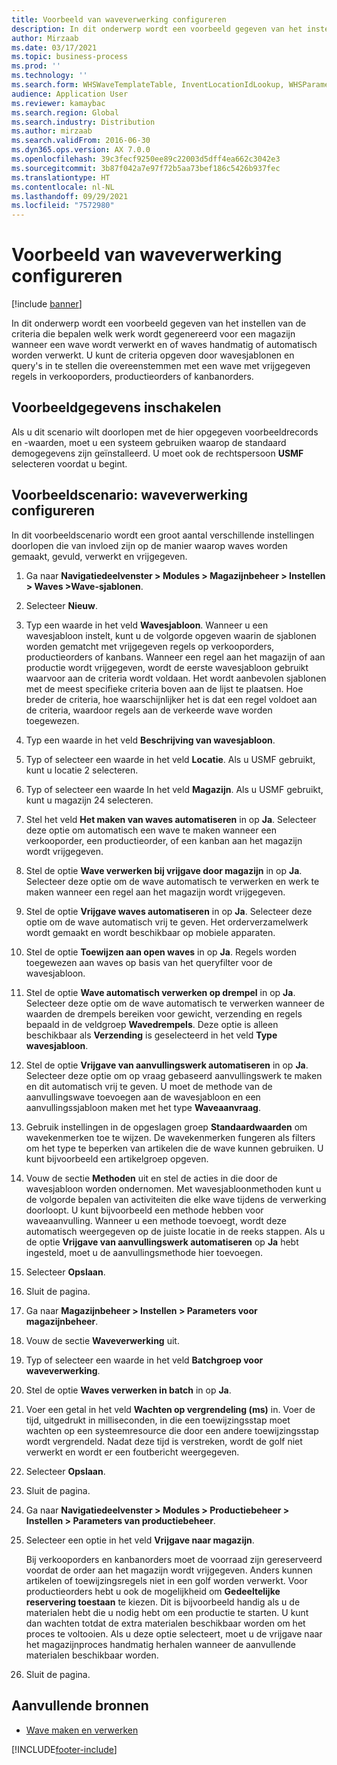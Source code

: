 ```yaml
---
title: Voorbeeld van waveverwerking configureren
description: In dit onderwerp wordt een voorbeeld gegeven van het instellen van de criteria die bepalen welk werk wordt gegenereerd voor een magazijn wanneer een wave wordt verwerkt en of waves handmatig of automatisch worden verwerkt.
author: Mirzaab
ms.date: 03/17/2021
ms.topic: business-process
ms.prod: ''
ms.technology: ''
ms.search.form: WHSWaveTemplateTable, InventLocationIdLookup, WHSParameters, ProdParameters, whswavetablecreatenew, WHSWaveTable, WHSWaveAttributes, WHSKanbanWaveTable, WHSWaveTableListPage, WHSKanbanWaveTableListPage
audience: Application User
ms.reviewer: kamaybac
ms.search.region: Global
ms.search.industry: Distribution
ms.author: mirzaab
ms.search.validFrom: 2016-06-30
ms.dyn365.ops.version: AX 7.0.0
ms.openlocfilehash: 39c3fecf9250ee89c22003d5dff4ea662c3042e3
ms.sourcegitcommit: 3b87f042a7e97f72b5aa73bef186c5426b937fec
ms.translationtype: HT
ms.contentlocale: nl-NL
ms.lasthandoff: 09/29/2021
ms.locfileid: "7572980"
---
```

# <a name="configure-wave-processing-example"></a>Voorbeeld van waveverwerking configureren

[!include [banner](../../includes/banner.md)]

In dit onderwerp wordt een voorbeeld gegeven van het instellen van de criteria die bepalen welk werk wordt gegenereerd voor een magazijn wanneer een wave wordt verwerkt en of waves handmatig of automatisch worden verwerkt. U kunt de criteria opgeven door wavesjablonen en query's in te stellen die overeenstemmen met een wave met vrijgegeven regels in verkooporders, productieorders of kanbanorders.

## <a name="enable-sample-data"></a>Voorbeeldgegevens inschakelen

Als u dit scenario wilt doorlopen met de hier opgegeven voorbeeldrecords en -waarden, moet u een systeem gebruiken waarop de standaard demogegevens zijn geïnstalleerd. U moet ook de rechtspersoon **USMF** selecteren voordat u begint.

## <a name="example-scenario-configure-wave-processing"></a>Voorbeeldscenario: waveverwerking configureren

In dit voorbeeldscenario wordt een groot aantal verschillende instellingen doorlopen die van invloed zijn op de manier waarop waves worden gemaakt, gevuld, verwerkt en vrijgegeven.

1. Ga naar **Navigatiedeelvenster > Modules > Magazijnbeheer > Instellen > Waves >Wave-sjablonen**.
1. Selecteer **Nieuw**.
1. Typ een waarde in het veld **Wavesjabloon**. Wanneer u een wavesjabloon instelt, kunt u de volgorde opgeven waarin de sjablonen worden gematcht met vrijgegeven regels op verkooporders, productieorders of kanbans. Wanneer een regel aan het magazijn of aan productie wordt vrijgegeven, wordt de eerste wavesjabloon gebruikt waarvoor aan de criteria wordt voldaan. Het wordt aanbevolen sjablonen met de meest specifieke criteria boven aan de lijst te plaatsen. Hoe breder de criteria, hoe waarschijnlijker het is dat een regel voldoet aan de criteria, waardoor regels aan de verkeerde wave worden toegewezen.  
1. Typ een waarde in het veld **Beschrijving van wavesjabloon**.
1. Typ of selecteer een waarde in het veld **Locatie**. Als u USMF gebruikt, kunt u locatie 2 selecteren.  
1. Typ of selecteer een waarde In het veld **Magazijn**. Als u USMF gebruikt, kunt u magazijn 24 selecteren.  
1. Stel het veld **Het maken van waves automatiseren** in op **Ja**. Selecteer deze optie om automatisch een wave te maken wanneer een verkooporder, een productieorder, of een kanban aan het magazijn wordt vrijgegeven.  
1. Stel de optie **Wave verwerken bij vrijgave door magazijn** in op **Ja**. Selecteer deze optie om de wave automatisch te verwerken en werk te maken wanneer een regel aan het magazijn wordt vrijgegeven.  
1. Stel de optie **Vrijgave waves automatiseren** in op **Ja**. Selecteer deze optie om de wave automatisch vrij te geven. Het orderverzamelwerk wordt gemaakt en wordt beschikbaar op mobiele apparaten.  
1. Stel de optie **Toewijzen aan open waves** in op **Ja**. Regels worden toegewezen aan waves op basis van het queryfilter voor de wavesjabloon.  
1. Stel de optie **Wave automatisch verwerken op drempel** in op **Ja**. Selecteer deze optie om de wave automatisch te verwerken wanneer de waarden de drempels bereiken voor gewicht, verzending en regels bepaald in de veldgroep **Wavedrempels**. Deze optie is alleen beschikbaar als **Verzending** is geselecteerd in het veld **Type wavesjabloon**.  
1. Stel de optie **Vrijgave van aanvullingswerk automatiseren** in op **Ja**. Selecteer deze optie om op vraag gebaseerd aanvullingswerk te maken en dit automatisch vrij te geven. U moet de methode van de aanvullingswave toevoegen aan de wavesjabloon en een aanvullingssjabloon maken met het type **Waveaanvraag**.  
1. Gebruik instellingen in de opgeslagen groep **Standaardwaarden** om wavekenmerken toe te wijzen. De wavekenmerken fungeren als filters om het type te beperken van artikelen die de wave kunnen gebruiken. U kunt bijvoorbeeld een artikelgroep opgeven.  
1. Vouw de sectie **Methoden** uit en stel de acties in die door de wavesjabloon worden ondernomen. Met wavesjabloonmethoden kunt u de volgorde bepalen van activiteiten die elke wave tijdens de verwerking doorloopt. U kunt bijvoorbeeld een methode hebben voor waveaanvulling. Wanneer u een methode toevoegt, wordt deze automatisch weergegeven op de juiste locatie in de reeks stappen. Als u de optie **Vrijgave van aanvullingswerk automatiseren** op **Ja** hebt ingesteld, moet u de aanvullingsmethode hier toevoegen.  
1. Selecteer **Opslaan**.
1. Sluit de pagina.
1. Ga naar **Magazijnbeheer > Instellen > Parameters voor magazijnbeheer**.
1. Vouw de sectie **Waveverwerking** uit.
1. Typ of selecteer een waarde in het veld **Batchgroep voor waveverwerking**.
1. Stel de optie **Waves verwerken in batch** in op **Ja**.
1. Voer een getal in het veld **Wachten op vergrendeling (ms)** in. Voer de tijd, uitgedrukt in milliseconden, in die een toewijzingsstap moet wachten op een systeemresource die door een andere toewijzingsstap wordt vergrendeld. Nadat deze tijd is verstreken, wordt de golf niet verwerkt en wordt er een foutbericht weergegeven.  
1. Selecteer **Opslaan**.
1. Sluit de pagina.
1. Ga naar **Navigatiedeelvenster > Modules > Productiebeheer > Instellen > Parameters van productiebeheer**.
1. Selecteer een optie in het veld **Vrijgave naar magazijn**.

    Bij verkooporders en kanbanorders moet de voorraad zijn gereserveerd voordat de order aan het magazijn wordt vrijgegeven. Anders kunnen artikelen of toewijzingsregels niet in een golf worden verwerkt. Voor productieorders hebt u ook de mogelijkheid om **Gedeeltelijke reservering toestaan** te kiezen. Dit is bijvoorbeeld handig als u de materialen hebt die u nodig hebt om een productie te starten. U kunt dan wachten totdat de extra materialen beschikbaar worden om het proces te voltooien. Als u deze optie selecteert, moet u de vrijgave naar het magazijnproces handmatig herhalen wanneer de aanvullende materialen beschikbaar worden.
1. Sluit de pagina.

## <a name="additional-resources"></a>Aanvullende bronnen

- [Wave maken en verwerken](../wave-processing.md)

[!INCLUDE[footer-include](../../../includes/footer-banner.md)]
